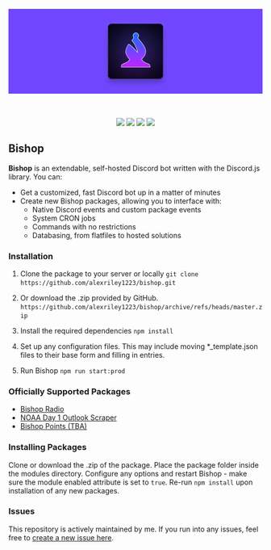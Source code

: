 <div align="center">
	<p>
		<img src="https://raw.githubusercontent.com/alexriley1223/bishop/rework/static/bishopbanner.png" alt="Bishop Discord Bot" />
	</p>
	<br />
	<p>
		<img src="https://img.shields.io/github/license/alexriley1223/bishop" />
		<img src="https://img.shields.io/github/v/tag/alexriley1223/bishop"/>
		<img src="https://img.shields.io/badge/Node.js->=v16.11-green" />
		<img src="https://img.shields.io/badge/Discord.js-v14-blue" />
	</p>
</div>

## Bishop
<b>Bishop</b> is an extendable, self-hosted Discord bot written with the Discord.js library. You can:
- Get a customized, fast Discord bot up in a matter of minutes
- Create new Bishop packages, allowing you to interface with:
  - Native Discord events and custom package events
  - System CRON jobs
  - Commands with no restrictions
  - Databasing, from flatfiles to hosted solutions

### Installation
1. Clone the package to your server or locally
  ``git clone https://github.com/alexriley1223/bishop.git``

2. Or download the .zip provided by GitHub.
  ``https://github.com/alexriley1223/bishop/archive/refs/heads/master.zip``

3. Install the required dependencies
  ``npm install``

4. Set up any configuration files. This may include moving *_template.json files to their base form and filling in entries.

5. Run Bishop
  ``npm run start:prod``

### Officially Supported Packages
- <a href="https://github.com/alexriley1223/bishop-radio">Bishop Radio</a>
- <a href="https://github.com/alexriley1223/bishop-noaaday1">NOAA Day 1 Outlook Scraper</a>
- <a href="https://github.com/alexriley1223/bishop-points">Bishop Points (TBA)</a>

### Installing Packages
Clone or download the .zip of the package. Place the package folder inside the modules directory. Configure any options and restart Bishop - make sure the module enabled attribute is set to `true`. Re-run `npm install` upon installation of any new packages.
### Issues
This repository is actively maintained by me. If you run into any issues, feel free to <a href="https://github.com/alexriley1223/bishop/issues/new">create a new issue here</a>.
